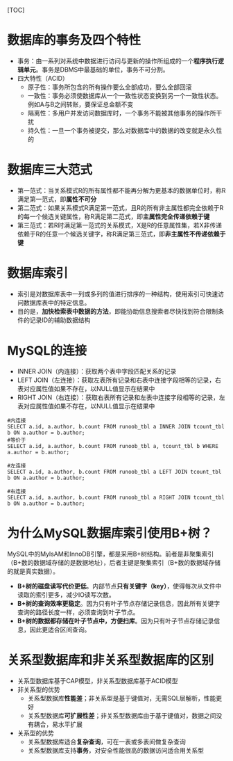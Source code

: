 [TOC]

# 数据库的事务及四个特性

* 事务：由一系列对系统中数据进行访问与更新的操作所组成的一个**程序执行逻辑单元**。事务是DBMS中最基础的单位，事务不可分割。
* 四大特性（ACID）
  * 原子性：事务所包含的所有操作要么全部成功，要么全部回滚
  * 一致性：事务必须使数据库从一个一致性状态变换到另一个一致性状态。例如A与B之间转账，要保证总金额不变
  * 隔离性：多用户并发访问数据库时，一个事务不能被其他事务的操作所干扰
  * 持久性：一旦一个事务被提交，那么对数据库中的数据的改变就是永久性的

# 数据库三大范式

* 第一范式：当关系模式R的所有属性都不能再分解为更基本的数据单位时，称R满足第一范式，即**属性不可分**
* 第二范式：如果关系模式R满足第一范式，且R的所有非主属性都完全依赖于R的每一个候选关键属性，称R满足第二范式，即**主属性完全传递依赖于键**
* 第三范式：若R时满足第一范式的关系模式，X是R的任意属性集，若X非传递依赖于R的任意一个候选关键字，称R满足第三范式，即**非主属性不传递依赖于键**

# 数据库索引

* 索引是对数据库表中一列或多列的值进行排序的一种结构，使用索引可快速访问数据库表中的特定信息。
* 目的是，**加快检索表中数据的方法**，即能协助信息搜索者尽快找到符合限制条件的记录ID的辅助数据结构

# MySQL的连接

* INNER JOIN（内连接）：获取两个表中字段匹配关系的记录
* LEFT JOIN（左连接）：获取左表所有记录和右表中连接字段相等的记录，右表对应属性值如果不存在，以NULL值显示在结果中
* RIGHT JOIN（右连接）：获取右表所有记录和左表中连接字段相等的记录，左表对应属性值如果不存在，以NULL值显示在结果中

```mysql
#内连接
SELECT a.id, a.author, b.count FROM runoob_tbl a INNER JOIN tcount_tbl b ON a.author = b.author;
#等价于
SELECT a.id, a.author, b.count FROM runoob_tbl a, tcount_tbl b WHERE a.author = b.author;

#左连接
SELECT a.id, a.author, b.count FROM runoob_tbl a LEFT JOIN tcount_tbl b ON a.author = b.author;

#右连接
SELECT a.id, a.author, b.count FROM runoob_tbl a RIGHT JOIN tcount_tbl b ON a.author = b.author;
```

# 为什么MySQL数据库索引使用B+树？

MySQL中的MylsAM和InnoDB引擎，都是采用B+树结构。前者是非聚集索引（B+数的数据域存储的是数据地址），后者主键是聚集索引（B+数的数据域存储的就是真实数据）。

* **B+树的磁盘读写代价更低**。内部节点**只有关键字（key）**，使得每次从文件中读取的索引更多，减少IO读写次数。
* **B+树的查询效率更稳定**。因为只有叶子节点存储记录信息，因此所有关键字查询的路径长度一样，必须查询到叶子节点。
* **B+树的数据都存储在叶子节点中，方便扫库**。因为只有叶子节点存储记录信息，因此更适合区间查询。

# 关系型数据库和非关系型数据库的区别

* 关系型数据库基于CAP模型，非关系型数据库基于ACID模型
* 非关系型的优势
  * 关系型数据库**性能差**；非关系型是基于键值对，无需SQL层解析，性能更好
  * 关系型数据库**可扩展性差**；非关系型数据库由于基于键值对，数据之间没有耦合，易水平扩展
* 关系型的优势
  * 关系型数据库适合**复杂查询**，可在一表或多表间做复杂查询
  * 关系型数据库支持**事务**，对安全性能很高的数据访问适合用关系型

